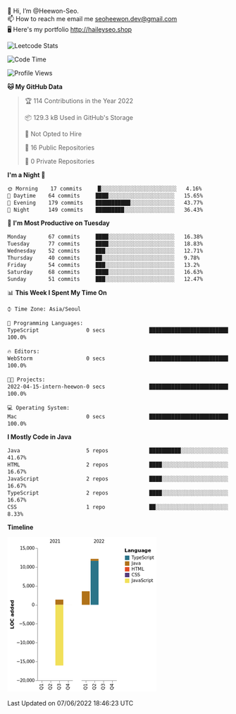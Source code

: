 👋 Hi, I’m @Heewon-Seo.  
📫 How to reach me email me seoheewon.dev@gmail.com   
🖥 Here's my portfolio http://haileyseo.shop

![Leetcode Stats](https://leetcode.card.workers.dev/?username=Heewon-Seo)

 <!--START_SECTION:waka-->
![Code Time](http://img.shields.io/badge/Code%20Time-0%20secs-blue)

![Profile Views](http://img.shields.io/badge/Profile%20Views-5-blue)

**🐱 My GitHub Data** 

> 🏆 114 Contributions in the Year 2022
 > 
> 📦 129.3 kB Used in GitHub's Storage 
 > 
> 🚫 Not Opted to Hire
 > 
> 📜 16 Public Repositories 
 > 
> 🔑 0 Private Repositories  
 > 
**I'm a Night 🦉** 

```text
🌞 Morning    17 commits     █░░░░░░░░░░░░░░░░░░░░░░░░   4.16% 
🌆 Daytime    64 commits     ████░░░░░░░░░░░░░░░░░░░░░   15.65% 
🌃 Evening    179 commits    ███████████░░░░░░░░░░░░░░   43.77% 
🌙 Night      149 commits    █████████░░░░░░░░░░░░░░░░   36.43%

```
📅 **I'm Most Productive on Tuesday** 

```text
Monday       67 commits     ████░░░░░░░░░░░░░░░░░░░░░   16.38% 
Tuesday      77 commits     ████░░░░░░░░░░░░░░░░░░░░░   18.83% 
Wednesday    52 commits     ███░░░░░░░░░░░░░░░░░░░░░░   12.71% 
Thursday     40 commits     ██░░░░░░░░░░░░░░░░░░░░░░░   9.78% 
Friday       54 commits     ███░░░░░░░░░░░░░░░░░░░░░░   13.2% 
Saturday     68 commits     ████░░░░░░░░░░░░░░░░░░░░░   16.63% 
Sunday       51 commits     ███░░░░░░░░░░░░░░░░░░░░░░   12.47%

```


📊 **This Week I Spent My Time On** 

```text
⌚︎ Time Zone: Asia/Seoul

💬 Programming Languages: 
TypeScript               0 secs              █████████████████████████   100.0%

🔥 Editors: 
WebStorm                 0 secs              █████████████████████████   100.0%

🐱‍💻 Projects: 
2022-04-15-intern-heewon-0 secs              █████████████████████████   100.0%

💻 Operating System: 
Mac                      0 secs              █████████████████████████   100.0%

```

**I Mostly Code in Java** 

```text
Java                     5 repos             ██████████░░░░░░░░░░░░░░░   41.67% 
HTML                     2 repos             ████░░░░░░░░░░░░░░░░░░░░░   16.67% 
JavaScript               2 repos             ████░░░░░░░░░░░░░░░░░░░░░   16.67% 
TypeScript               2 repos             ████░░░░░░░░░░░░░░░░░░░░░   16.67% 
CSS                      1 repo              ██░░░░░░░░░░░░░░░░░░░░░░░   8.33%

```


**Timeline**

![Chart not found](https://raw.githubusercontent.com/Heewon-Seo/Heewon-Seo/main/charts/bar_graph.png) 


 Last Updated on 07/06/2022 18:46:23 UTC
<!--END_SECTION:waka-->

